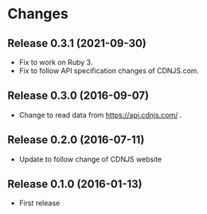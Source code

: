 Changes
=======


Release 0.3.1 (2021-09-30)
---------------------------

* Fix to work on Ruby 3.
* Fix to follow API specification changes of CDNJS.com.


Release 0.3.0 (2016-09-07)
---------------------------

* Change to read data from https://api.cdnjs.com/ .


Release 0.2.0 (2016-07-11)
--------------------------

* Update to follow change of CDNJS website


Release 0.1.0 (2016-01-13)
--------------------------

* First release
